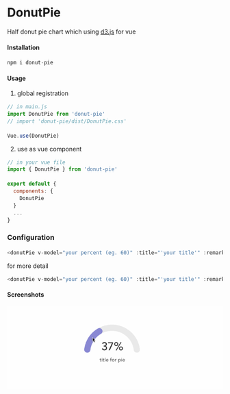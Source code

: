 # DonutPie

Half donut pie chart which using [d3.js](https://d3js.org/) for vue

#### Installation

```js
npm i donut-pie
```

#### Usage

1. global registration
```js
// in main.js
import DonutPie from 'donut-pie'
// import 'donut-pie/dist/DonutPie.css'

Vue.use(DonutPie)
```

2. use as vue component

```js
// in your vue file
import { DonutPie } from 'donut-pie'

export default {
  components: {
    DonutPie
  }
  ...
}
```

### Configuration

```js
<donutPie v-model="your percent (eg. 60)" :title="'your title'" :remark="'your remark'"/>
```
for more detail

```js
<donutPie v-model="your percent (eg. 60)" :title="'your title'" :remark="'your remark'" :conf="{ width: 360, height: 200, thickness: 78, color: '#8888D3', bgColor: '#E9E9E9', disableCornerRadius: false}"/>
```


#### Screenshots

![](./screenshots/screenshot.gif)